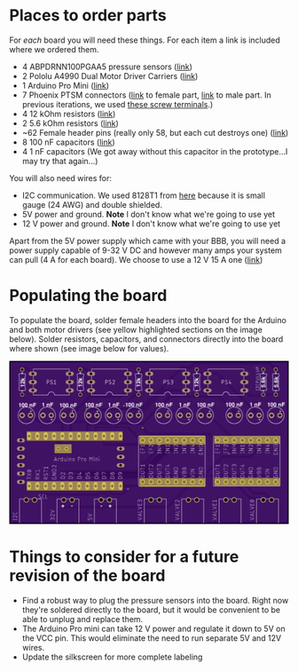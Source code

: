 # Places to order parts

For *each* board you will need these things. For each item a link is included where we ordered them.

* 4 ABPDRNN100PGAA5 pressure sensors ([link](https://www.mouser.com/ProductDetail/Honeywell/ABPDRNN100PGAA5?qs=sGAEpiMZZMvhQj7WZhFIAD2P7qVC0dZ7tI11ZYAVyGqQk%2FMhVJdgGw%3D%3D))
* 2 Pololu A4990 Dual Motor Driver Carriers ([link](https://www.pololu.com/product/2137/))
* 1 Arduino Pro Mini ([link](https://www.amazon.com/HiLetgo-Atmega328P-AU-Development-Microcontroller-Bootloadered/dp/B00E87VWQW/ref=sr_1_5?dchild=1&keywords=arduino+pro+mini&qid=1587767052&sr=8-5))
* 7 Phoenix PTSM connectors ([link](https://www.digikey.com/en/products/detail/phoenix-contact/1778625/2625578) to female part, [link](https://www.digikey.com/en/products/detail/phoenix-contact/1778832/2625556) to male part. In previous iterations, we used [these screw terminals](https://www.amazon.com/Simpo-Terminal-Optional-300v10a-Drawing/dp/B018ORUVTU/ref=sr_1_4?dchild=1&keywords=2.54%2Bmm%2Bscrew%2Bterminal&qid=1587763307&s=industrial&sr=1-4&th=1).)
* 4 12 kOhm resistors ([link](https://www.amazon.com/EDGELEC-Resistor-Tolerance-Resistance-Optional/dp/B07HDGQRSR/ref=sr_1_2?dchild=1&keywords=12k+resistor&qid=1587767472&sr=8-2))
* 2 5.6 kOhm resistors ([link](https://www.amazon.com/EDGELEC-Resistor-Tolerance-Multiple-Resistance/dp/B07QKC1RL5/ref=sr_1_3?dchild=1&keywords=5.6k+resistor&qid=1606177582&sr=8-3))
* ~62 Female header pins (really only 58, but each cut destroys one) ([link](https://www.amazon.com/Qunqi-2-54mm-Straight-Connector-Arduino/dp/B07CGGSDWF/ref=sr_1_3?dchild=1&keywords=female+header+pins&qid=1587769954&sr=8-3))
* 8 100 nF capacitors ([link](https://www.amazon.com/Gikfun-Ceramic-Capacitor-Arduino-100pcs/dp/B00RT02YIU/ref=sr_1_9?dchild=1&keywords=100nf+capacitor&qid=1587767206&sr=8-9))
* 4 1 nF capacitors (We got away without this capacitor in the prototype...I may try that again...)


You will also need wires for:

* I2C communication. We used 8128T1 from [here](https://www.mcmaster.com/shielded-wire) because it is small gauge (24 AWG) and double shielded.
* 5V power and ground. **Note** I don't know what we're going to use yet
* 12 V power and ground. **Note** I don't know what we're going to use yet

Apart from the 5V power supply which came with your BBB, you will need a power supply capable of 9-32 V DC and however many amps your system can pull (4 A for each board). We choose to use a 12 V 15 A one ([link](https://www.amazon.com/AVAWO-Switching-Transformer-Regulated-Computer/dp/B0146IAXYO/ref=sr_1_3?dchild=1&keywords=24+volt+power+supply&qid=1587765261&sr=8-3))

# Populating the board

To populate the board, solder female headers into the board for the Arduino and both motor drivers (see yellow highlighted sections on the image below). Solder resistors, capacitors, and connectors directly into the board where shown (see image below for values).

![PCB Labels](pcb_top.png)

# Things to consider for a future revision of the board

* Find a robust way to plug the pressure sensors into the board. Right now they're soldered directly to the board, but it would be convenient to be able to unplug and replace them.
* The Arduino Pro mini can take 12 V power and regulate it down to 5V on the VCC pin. This would eliminate the need to run separate 5V and 12V wires.
* Update the silkscreen for more complete labeling